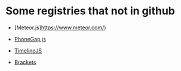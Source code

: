 Some registries that not in github
============

* [Meteor.js]https://www.meteor.com/)

* [PhoneGap.js](http://phonegap.com/)

* [TimelineJS](http://timeline.knightlab.com/)

* [Brackets](Brackets.io)
